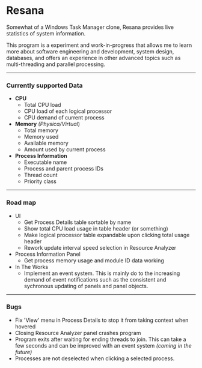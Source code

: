 # Resana

Somewhat of a Windows Task Manager clone, Resana provides live statistics of system information.

This program is a experiment and work-in-progress that allows me to learn more about software engineering and development, system design, databases, and offers an experience in other advanced topics such as multi-threading and parallel processing.

---

### Currently supported Data

* **CPU**
  * Total CPU load
  * CPU load of each logical processor
  * CPU demand of current process  
* **Memory** _(Physica/Virtual_)
  * Total memory
  * Memory used
  * Available memory
  * Amount used by current process
* **Process Information**
  * Executable name
  * Process and parent process IDs
  * Thread count
  * Priority class

---

### Road map

* UI
  * Get Process Details table sortable by name
  * Show total CPU load usage in table header (or something)
  * Make logical processor table expandable upon clicking total usage header
  * Rework update interval speed selection in Resource Analyzer
* Process Information Panel
  * Get process memory usage and module ID data working
* In The Works
  * Implement an event system. This is mainly do to the increasing demand of event notifications such as the consistent and sychronous updating of panels and panel objects.

---

  ### Bugs
  * Fix 'View' menu in Process Details to stop it from taking context when hovered
  * Closing Resource Analyzer panel crashes program
  * Program exits after waiting for ending threads to join. This can take a few seconds and can be improved with an event system _(coming in the future)_
  * Processes are not deselected when clicking a selected process.
